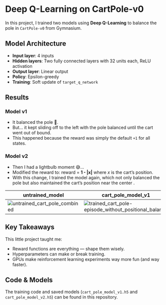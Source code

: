 # Deep Q-Learning on CartPole-v0

In this project, I trained two models using **Deep Q-Learning** to balance the pole in `CartPole-v0` from Gymnasium.  

## Model Architecture
- **Input layer**: 4 inputs  
- **Hidden layers**: Two fully connected layers with 32 units each, ReLU activation  
- **Output layer**: Linear output  
- **Policy**: Epsilon-greedy  
- **Training**: Soft update of `target_q_network`  

## Results

### Model v1
- It balanced the pole 🎉. 
- But… it kept sliding off to the left with the pole balanced until the cart went out of bound.   
- This happened because the reward was simply the default `+1` for all states.

### Model v2
- Then I had a lightbulb moment 😅...  
- Modified the reward to: reward = **1 - |x|** where *x* is the cart’s position.  
- With this change, I trained the model again, which not only balanced the pole but also maintained the cart’s position near the center .
  
| untrained_model        |      cart_pole_model_v1    |cart_pole_model_v2|
| ---------------------- | ---------------------- |----------------------|
| ![untrained_cart_pole_combined](https://github.com/user-attachments/assets/4c4c4d30-9896-434e-a250-cd4c09eb5cbb)| ![trained_cart_pole-episode_without_positional_balance](https://github.com/user-attachments/assets/f709aeb2-b0ae-4900-a450-fd26ccaa3564) |![trained_cart_pole-episode-0](https://github.com/user-attachments/assets/4ce7f684-92b6-4997-917e-dc2448b023ed)|





## Key Takeaways
This little project taught me:  
- Reward functions are everything — shape them wisely.  
- Hyperparameters can make or break training.  
- GPUs make reinforcement learning experiments way more fun (and way faster).  

## Code & Models
The training code and saved models (`cart_pole_model_v1.h5` and `cart_pole_model_v2.h5`) can be found in this repository. 
